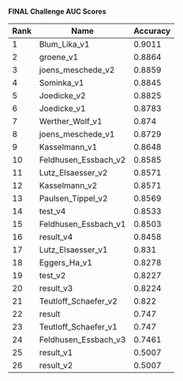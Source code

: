 **FINAL Challenge AUC Scores**


|Rank|Name|Accuracy|
|----|-----|---|
|1|Blum_Lika_v1|0.9011| 
|2|groene_v1|0.8864| 
|3|joens_meschede_v2|0.8859| 
|4|Sominka_v1|0.8845| 
|5|Joedicke_v2|0.8825| 
|6|Joedicke_v1|0.8783| 
|7|Werther_Wolf_v1|0.874| 
|8|joens_meschede_v1|0.8729| 
|9|Kasselmann_v1|0.8648| 
|10|Feldhusen_Essbach_v2|0.8585| 
|11|Lutz_Elsaesser_v2|0.8571| 
|12|Kasselmann_v2|0.8571| 
|13|Paulsen_Tippel_v2|0.8569| 
|14|test_v4|0.8533| 
|15|Feldhusen_Essbach_v1|0.8503| 
|16|result_v4|0.8458| 
|17|Lutz_Elsaesser_v1|0.831| 
|18|Eggers_Ha_v1|0.8278| 
|19|test_v2|0.8227| 
|20|result_v3|0.8224| 
|21|Teutloff_Schaefer_v2|0.822| 
|22|result|0.747| 
|23|Teutloff_Schaefer_v1|0.747| 
|24|Feldhusen_Essbach_v3|0.7461| 
|25|result_v1|0.5007| 
|26|result_v2|0.5007| 
